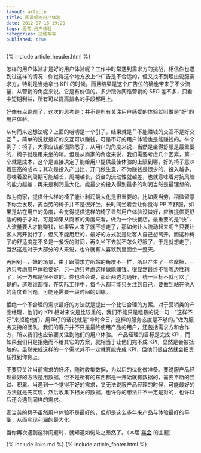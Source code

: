 ```yaml
---
layout: article
title: 所谓好的用户体验
date: 2012-07-16 19:20
tags: 思考 用户体验
categories: 随便写写
published: true
---
```


{% include article_header.html %}

怎样的用户体验才是好的用户体验呢？工作中时常遇到需求方的挑战，相信你也遇到过这样的情况：你觉得这个地方放上个广告是不合适的，但又找不到理由说服需求方，特别是当她拿出 KPI 的时候。而且结果是这个广告位的确也带来了不少流量，从营销的角度来说，它是有价值的。多少跟做网络营销的 SEO 差不多，只看中短期利益，所有可以提高排名的手段都用上。

好像有点跑题了，这次的思考是：并不是所有关注用户感受的体验就叫做是“好”的用户体验。

从何而来这想法呢？上面的唠叨是一个引子，结果就是＂不能赚钱的交互不是好交互＂，简单的说就是好的交互可以赚钱，可是不好的用户体验也是能赚钱的。举个例子：椅子，大家应该都很熟悉了，从用户的角度来说，当然是坐得舒服是最重要的，椅子就是用来坐的嘛。但是从商家的角度来说，我们需要考虑几个因素，第一个就是成本，这个是直接决定了能给用户提供最佳体验的上限到哪，好的椅子意味着更高的成本；其次是投入产出比，开门做生意，不为赚钱是很少的，投入越多，意味着盈利周期可能越长，周期越长，资金的流动性就越差，也就意味着对抗风险的能力越差；再来是利润最大化，能最少的投入得到最多的利润当然是最理想的。

做为商家，提供什么样的椅子能让利润最大化是很重要的。比如麦当劳，稍微留意下你会发现，麦当劳的椅子并不是很好坐，长时间坐着会让你觉得 PP 不舒服，如果是站在用户的角度，会觉得提供这样的椅子显然用户体验没做好，应该提供更舒适的椅子才对。可是如果从商家的角度来看，做为一个快餐店，最重要的是“快”，人流量要大才能赚钱，如果客人来了就不想走了，那如何让人流动起来呢？只要让客人离开就行了，但又不能用赶的，最好的方式就是让客人自己想离开，而这种椅子的舒适度差不多是一餐饭的时间，再久坐下去就不怎么舒服了，于是就想走了。当然这是对于大部分的人来说，也许就有人喜欢到里面坐一整天。

再回到一开始的场景，由于跟需求方所站的角度不一样，所以产生了一些摩擦，一边只考虑用户体验要好，另一边只考虑这样做能赚钱。很显然最终不管哪边胜利了，另一方都是很不爽的。你也许会说，那让两边沟通好，统一目标不就可以了。是的，道理谁都懂，在实际工作中，每个人都可能只关注到自己，要做到站在他人的角度看问题，可能还需要一段时间的训练。

拒绝一个不合理的需求最好的方法就是提出一个比它合理的方案。对于营销类的产品经理，他们的 KPI 相对来说是比较重的，我们不能只是粗暴的说一句：“这样不好”来拒绝他们，用华仔的话说就是“今时今日，这样的服务态度是不够的。”做为服务支持的团队，我们的客户并不只是最终使用产品的用户，还包括需求方和合作方，所以我们也应该要关注到他们的用户体验。 产品经理的目标是完成 KPI，而如果我们只是拒绝而不给其它的方案，就相当于让他们完不成 KPI，显然是会被抵触的，虽然完成这样的一个需求并不一定就真能完成 KPI，但他们很自然就会把责任推到你身上。

不要只关注当前需求的好坏，随时收集数据，为以后的优化做准备。要说服产品经理最好的方法是用数据，但不是所有的东西都是一开始就有数据的，需要不断的尝试、积累。当遇到一个觉得不好的需求，又无法说服产品经理的时候，可能最好的方法就是先实现，然后收集下相关的数据。也许你的想法并不一定是对的，也许以后还会遇到同样的需求。

麦当劳的椅子虽然用户体验不是最好的，但却是这么多年来产品与体验最好的平衡，从而实现利润的最大化。

当你再次遇到这种问题时，就知道如何处之泰然了。（本届 [年会](http://webrebuild.org/2011/) 的主题）

{% include links.md %}
{% include article_footer.html %}
